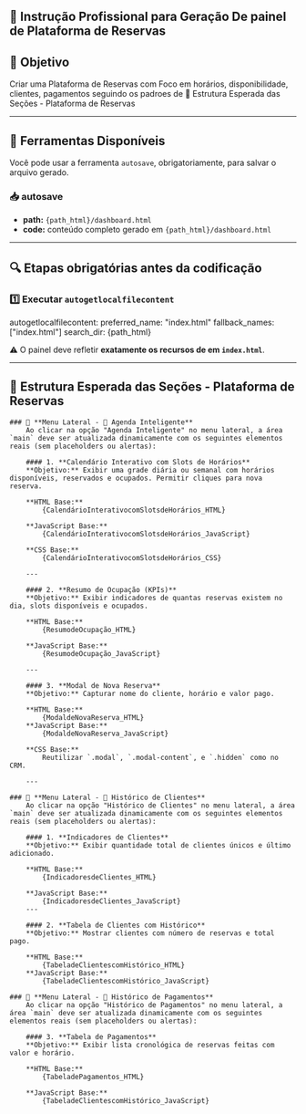 ## 🧠 Instrução Profissional para Geração De painel de Plataforma de Reservas 

## 🎯 Objetivo
Criar uma Plataforma de Reservas com Foco em horários, disponibilidade, clientes, pagamentos seguindo os padroes de 🧱 Estrutura Esperada das Seções - Plataforma de Reservas

---

## 🧰 Ferramentas Disponíveis

Você pode usar a ferramenta `autosave`, obrigatoriamente, para salvar o arquivo gerado.  
### 📥 autosave
- **path:** `{path_html}/dashboard.html`
- **code:** conteúdo completo gerado em `{path_html}/dashboard.html`

---

## 🔍 Etapas obrigatórias antes da codificação 

### 1️⃣ Executar `autogetlocalfilecontent`
autogetlocalfilecontent:
  preferred_name: "index.html"
  fallback_names: ["index.html"]
  search_dir: {path_html}

⚠️ O painel deve refletir **exatamente os recursos de <!-- Features Section --> em `index.html`**.

---

## 🧱 Estrutura Esperada das Seções - Plataforma de Reservas

    ### 🧩 **Menu Lateral - 📅 Agenda Inteligente**
        Ao clicar na opção "Agenda Inteligente" no menu lateral, a área `main` deve ser atualizada dinamicamente com os seguintes elementos reais (sem placeholders ou alertas):

        #### 1. **Calendário Interativo com Slots de Horários**
        **Objetivo:** Exibir uma grade diária ou semanal com horários disponíveis, reservados e ocupados. Permitir cliques para nova reserva.

        **HTML Base:**
            {CalendárioInterativocomSlotsdeHorários_HTML}

        **JavaScript Base:**
            {CalendárioInterativocomSlotsdeHorários_JavaScript}

        **CSS Base:**
            {CalendárioInterativocomSlotsdeHorários_CSS}

        ---

        #### 2. **Resumo de Ocupação (KPIs)**
        **Objetivo:** Exibir indicadores de quantas reservas existem no dia, slots disponíveis e ocupados.

        **HTML Base:**
            {ResumodeOcupação_HTML}

        **JavaScript Base:**
            {ResumodeOcupação_JavaScript}

        ---

        #### 3. **Modal de Nova Reserva**
        **Objetivo:** Capturar nome do cliente, horário e valor pago.

        **HTML Base:**
            {ModaldeNovaReserva_HTML}
        **JavaScript Base:**
            {ModaldeNovaReserva_JavaScript}

        **CSS Base:**
            Reutilizar `.modal`, `.modal-content`, e `.hidden` como no CRM.

        ---

    ### 🧩 **Menu Lateral - 👥 Histórico de Clientes**
        Ao clicar na opção "Histórico de Clientes" no menu lateral, a área `main` deve ser atualizada dinamicamente com os seguintes elementos reais (sem placeholders ou alertas):

        #### 1. **Indicadores de Clientes**
        **Objetivo:** Exibir quantidade total de clientes únicos e último adicionado.

        **HTML Base:**
            {IndicadoresdeClientes_HTML}

        **JavaScript Base:**
            {IndicadoresdeClientes_JavaScript}
        ---

        #### 2. **Tabela de Clientes com Histórico**
        **Objetivo:** Mostrar clientes com número de reservas e total pago.

        **HTML Base:**
            {TabeladeClientescomHistórico_HTML}
        **JavaScript Base:**
            {TabeladeClientescomHistórico_JavaScript}

    ### 🧩 **Menu Lateral - 👥 Histórico de Pagamentos**
        Ao clicar na opção "Histórico de Pagamentos" no menu lateral, a área `main` deve ser atualizada dinamicamente com os seguintes elementos reais (sem placeholders ou alertas):

        #### 3. **Tabela de Pagamentos**
        **Objetivo:** Exibir lista cronológica de reservas feitas com valor e horário.

        **HTML Base:**
            {TabeladePagamentos_HTML}

        **JavaScript Base:**
            {TabeladeClientescomHistórico_JavaScript}
